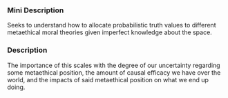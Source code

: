 ### Mini Description

Seeks to understand how to allocate probabilistic truth values to different metaethical moral theories given imperfect knowledge about the space.

### Description

The importance of this scales with the degree of our uncertainty regarding some metaethical position, the amount of causal efficacy we have over the world, and the impacts of said metaethical position on what we end up doing.

